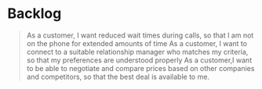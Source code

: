 # Backlog
>As a customer, I want reduced wait times during calls, so that I am not on the phone for extended amounts of time
>As a customer, I want to connect to a suitable relationship manager who matches my criteria, so that my preferences are understood properly
>As a customer,I want to be able to negotiate and compare prices based on other companies and competitors, so that the best deal is available to me. 

